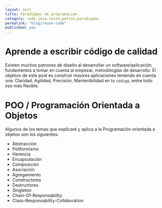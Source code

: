 ```yaml
---
layout: post
title: Paradigmas de programación
category: code,java,reuse,patron,paradigmas
permalink: "blog/reuse-code"
published: yes
---
```


# Aprende a escribir código de calidad

Existen muchos patrones de diseño al desarrollar un software/aplicación, fundamentos a tomar en cuenta al empezar, metodologías de desarrollo. El objetivo de este post es construir mejores aplicaciones teniendo en cuenta una: Claridad, Agilidad, Precisión, Mantenibilidad en tu `código`, entre todo eso más flexible.

# POO / Programación Orientada a Objetos

Algunos de los temas que explicaré y aplica a la Programación orientada a objetos son los siguientes:

* Abstracción
* Poliformismo
* Herencia
* Encapsulación
* Composición
* Asociación
* Agregamiento
* Constructores
* Destructores
* Singleton
* Chain-Of-Responsability
* Class-Responsability-Collaboration

